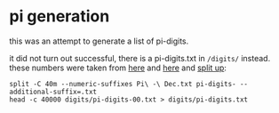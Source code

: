 # pi generation

this was an attempt to generate a list of pi-digits.

it did not turn out successful, there is a pi-digits.txt in `/digits/` instead.
these numbers were taken from [here][blog] and [here][ia] and [split up][so-split]:

```shell
split -C 40m --numeric-suffixes Pi\ -\ Dec.txt pi-digits- --additional-suffix=.txt
head -c 40000 digits/pi-digits-00.txt > digits/pi-digits.txt
```

[blog]: https://pi2e.ch/blog/2017/03/10/pi-digits-download/#download
[ia]: https://archive.org/details/Math_Constants
[so-split]: https://stackoverflow.com/a/2016918
